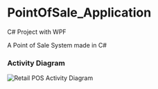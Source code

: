 # PointOfSale_Application
C# Project with WPF

A Point of Sale System made in C#

### Activity Diagram
![Retail POS Activity Diagram](https://user-images.githubusercontent.com/55902501/170496529-855a9828-e8bf-41f3-bf1b-216d59b019b8.png)
